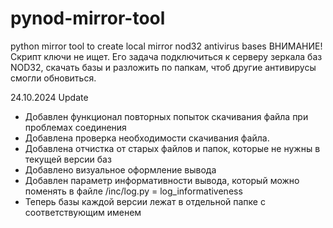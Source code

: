 # pynod-mirror-tool
python mirror tool  to create local mirror nod32 antivirus bases
ВНИМАНИЕ! Скрипт ключи не ищет. Его задача подключиться к серверу зеркала баз NOD32, скачать базы и разложить
по папкам, чтоб другие антивирусы смогли обновиться.

24.10.2024 Update
+ Добавлен функционал повторных попыток скачивания файла при проблемах соединения
+ Добавлена проверка необходимости скачивания файла.
+ Добавлена отчистка от старых файлов и папок, которые не нужны в текущей версии баз
+ Добавлено визуальное оформление вывода
+ Добавлен параметр информативности вывода, который можно поменять в файле /inc/log.py = log_informativeness
+ Теперь базы каждой версии лежат в отдельной папке с соответствующим именем
